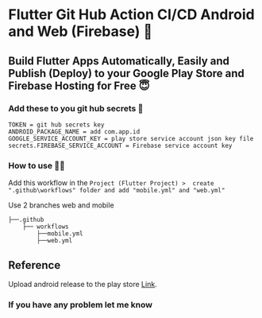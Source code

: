 # Flutter Git Hub Action CI/CD Android and Web (Firebase) 🤩

## Build Flutter Apps Automatically, Easily and Publish (Deploy) to your Google Play Store and Firebase Hosting for Free 😇

### Add these to you git hub secrets 🦹

```
TOKEN = git hub secrets key
ANDROID_PACKAGE_NAME = add com.app.id
GOOGLE_SERVICE_ACCOUNT_KEY = play store service account json key file 
secrets.FIREBASE_SERVICE_ACCOUNT = Firebase service account key
```

### How to use 👨‍💻

Add this workflow in the `Project (Flutter Project) >  create ".github\workflows" folder and add "mobile.yml" and "web.yml"`

Use 2 branches web and mobile

```
├──.github
    ├── workflows
        ├──mobile.yml
        ├──web.yml
```

## Reference

Upload android release to the play store [Link](https://github.com/r0adkll/upload-google-play).

### If you have any problem let me know
